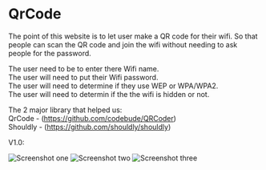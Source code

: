 # QrCode
The point of this website is to let user make a QR code for their wifi. So that people can scan the QR code and join the wifi without needing to ask people for the password.

The user need to be to enter there Wifi name.\
The user will need to put their Wifi password.\
The user will need to determine if they use WEP or WPA/WPA2.\
The user will need to determin if the the wifi is hidden or not.

The 2 major library that helped us:\
QrCode - (https://github.com/codebude/QRCoder)\
Shouldly - (https://github.com/shouldly/shouldly)

V1.0:

![Screenshot one](https://user-images.githubusercontent.com/37791942/230431309-f86d8750-ba78-4a52-8a23-f036e269025a.png)
![Screenshot two](https://user-images.githubusercontent.com/37791942/230431584-1faa829a-b659-4567-af0c-c56598aade34.png)
![Screenshot three](https://user-images.githubusercontent.com/37791942/230432077-c757094f-991a-4c2d-bea7-9a8e27d4fa62.png)
